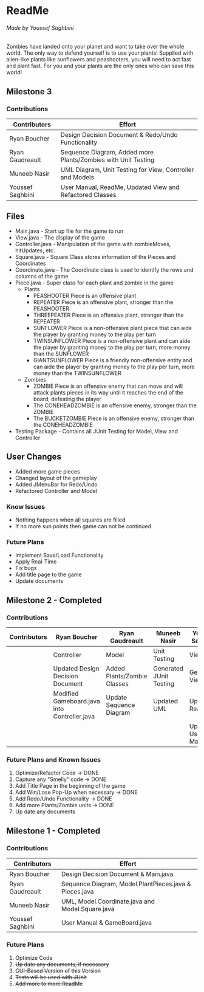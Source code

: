﻿

# ReadMe
###### Made by Youssef Saghbini

Zombies have landed onto your planet and want to take over the whole world. The only way to defend yourself is to use your plants! Supplied with alien-like plants like sunflowers and peashooters, you will need to act fast and plant fast. For you and your plants are the only ones who can save this world!

## Milestone 3
### Contributions
|Contributors |Effort |
|----------------|-------------------------------|
|Ryan Boucher  | Design Decision Document & Redo/Undo Functionality          |
|Ryan Gaudreault | Sequence Diagram, Added more Plants/Zombies with Unit Testing|
|Muneeb Nasir|UML Diagram, Unit Testing for View, Controller and Models|
|Youssef Saghbini|User Manual, ReadMe, Updated View and  Refactored Classes|

## Files
- Main.java - Start up file for the game to run 
- View.java - The display of the game
- Controller.java - Manipulation of the game with zombieMoves, hitUpdates, etc.
- Square.java - Square Class stores information of the Pieces and Coordinates
- Coordinate.java - The Coordinate class is used to identify the rows and columns of the game
- Piece.java - Super class for each plant and zombie in the game
	- Plants
		- PEASHOOTER Piece is an offensive plant 
		-  REPEATER Piece is an offensive plant, stronger than the PEASHOOTER
		- THREEPEATER Piece is an offensive plant, stronger than the REPEATER
		- SUNFLOWER Piece is a non-offensive plant piece that can aide the player by granting money to the play per turn
		- TWINSUNFLOWER Piece is a non-offensive plant and can aide the player by granting money to the play per turn, more money than the SUNFLOWER
		- GIANTSUNFLOWER Piece is a friendly non-offensive entity and can aide the player by granting money to the play per turn, more money than the TWINSUNFLOWER
	- Zombies
		- ZOMBIE Piece is an offensive enemy that can move and will attack plants pieces in its way until it reaches the end of the board, defeating the player
		- The CONEHEADZOMBIE is an offensive enemy, stronger than the ZOMBIE
		- The BUCKETZOMBIE Piece is an offensive enemy, stronger than the CONEHEADZOMBIE  
- Testing Package - Contains all JUnit Testing for Model, View and Controller

## User Changes
- Added more game pieces 
- Changed layout of the gameplay
- Added JMenuBar for Redo/Undo
- Refactored Controller and Model


### Know Issues
- Nothing happens when all squares are filled
- If no more sun points then game can not be continued

### Future Plans 
- Implement Save/Load Functionality
- Apply Real-Time
- Fix bugs
- Add title page to the game
- Update documents






## Milestone 2 - Completed
### Contributions
| Contributors | Ryan Boucher | Ryan Gaudreault | Muneeb Nasir | Youssef Saghbini |
|-|----|----|----|---|
|| Controller | Model | Unit Testing | View |
|| Updated Design Decision Document | Added Plants/Zombie Classes | Generated JUnit Testing | Generated View.java |
|| Modified Gameboard.java into Controller.java | Update Sequence Diagram | Updated UML | Update ReadMe |
|||||Updated User Manual|

### Future Plans and Known Issues
1. Optimize/Refactor Code -> DONE
2. Capture any "Smelly" code -> DONE
3. Add Title Page in the beginning of the game
4. Add Win/Lose Pop-Up when necessary -> DONE
5. Add Redo/Undo Functionality -> DONE
6. Add more Plants/Zombie units -> DONE
7. Up date any documents



## Milestone 1 - Completed
### Contributions
|Contributors |Effort |
|----------------|-------------------------------|
|Ryan Boucher  | Design Decision Document & Main.java          |
|Ryan Gaudreault | Sequence Diagram, Model.PlantPieces.java & Pieces.java|
|Muneeb Nasir|UML, Model.Coordinate.java and Model.Square.java|
|Youssef Saghbini|User Manual & GameBoard.java|

### Future Plans
1. Optimize Code 
2. ~~Up date any documents, if necessary~~
3. ~~GUI-Based Version of this Version~~
4. ~~Tests will be used with JUnit~~
5. ~~Add more to more ReadMe~~






